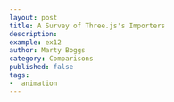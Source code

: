 ```yaml
---
layout: post
title: A Survey of Three.js's Importers
description:
example: ex12
author: Marty Boggs
category: Comparisons
published: false
tags:
-  animation
---
```

<!--more-->
